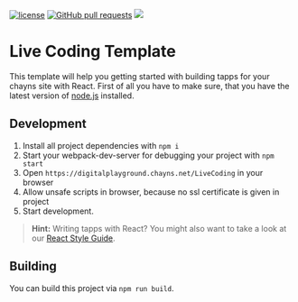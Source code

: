 [![license](https://img.shields.io/github/license/TobitSoftware/chayns-template-esnext-react.svg)]() [![GitHub pull requests](https://img.shields.io/github/issues-pr/TobitSoftware/chayns-template-esnext-react.svg)]() [![](https://img.shields.io/github/issues-pr-closed-raw/TobitSoftware/chayns-template-esnext-react.svg)]()

# Live Coding Template
This template will help you getting started with building tapps for your chayns site with React.
First of all you have to make sure, that you have the latest version of [node.js][1] installed.

## Development
1. Install all project dependencies with `npm i`
2. Start your webpack-dev-server for debugging your project with `npm start`
3. Open `https://digitalplayground.chayns.net/LiveCoding` in your browser
4. Allow unsafe scripts in browser, because no ssl certificate is given in project
5. Start development.

> **Hint:** Writing tapps with React? You might also want to take a look at our [React Style Guide][2].

## Building
You can build this project via `npm run build`.

 [1]: https://nodejs.org/en/
 [2]: https://github.com/TobitSoftware/chayns-guides/blob/master/TobitReactJsxStyleGuide.md
